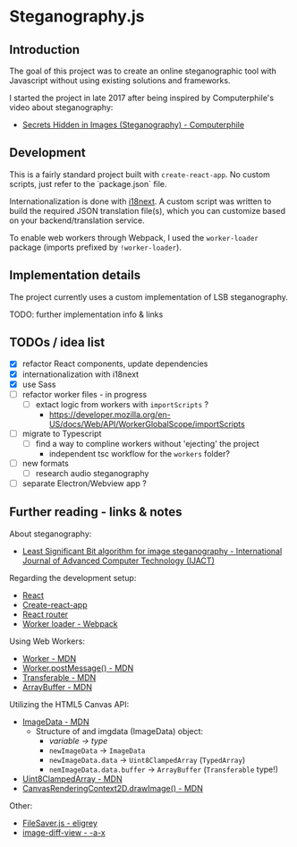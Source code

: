 # Steganography.js

## Introduction

The goal of this project was to create an online steganographic tool with Javascript without using existing solutions and frameworks.

I started the project in late 2017 after being inspired by Computerphile's video about steganography:
* [Secrets Hidden in Images (Steganography) - Computerphile](https://www.youtube.com/watch?v=TWEXCYQKyDc)

## Development

This is a fairly standard project built with `create-react-app`. No custom scripts, just refer to the ˙package.json` file.

Internationalization is done with [i18next](https://www.i18next.com/). A custom script was written to build the required JSON translation file(s), which you can customize based on your backend/translation service.

To enable web workers through Webpack, I used the `worker-loader` package (imports prefixed by `!worker-loader`).

## Implementation details

The project currently uses a custom implementation of LSB steganography.

TODO: further implementation info & links

## TODOs / idea list

- [x] refactor React components, update dependencies
- [x] internationalization with i18next
- [x] use Sass
- [ ] refactor worker files - in progress
  - [ ] extact logic from workers with `importScripts` ?
    - https://developer.mozilla.org/en-US/docs/Web/API/WorkerGlobalScope/importScripts
- [ ] migrate to Typescript
  - [ ] find a way to compline workers without 'ejecting' the project
    - independent tsc workflow for the `workers` folder?
- [ ] new formats
    - [ ] research audio steganography
- [ ] separate Electron/Webview app ?

## Further reading - links & notes

About steganography:
* [Least Significant Bit algorithm for image steganography - International Journal of Advanced Computer Technology (IJACT)](http://ijact.org/volume3issue4/IJ0340004.pdf)

Regarding the development setup:
* [React](https://reactjs.org/docs/hello-world.html)
* [Create-react-app](https://github.com/facebookincubator/create-react-app)
* [React router](https://reacttraining.com/react-router/web/guides/quick-start)
* [Worker loader - Webpack](https://github.com/webpack-contrib/worker-loader)

Using Web Workers:
* [Worker - MDN](https://developer.mozilla.org/en-US/docs/Web/API/Worker)
* [Worker.postMessage() - MDN](https://developer.mozilla.org/en-US/docs/Web/API/Worker/postMessage)
* [Transferable - MDN](https://developer.mozilla.org/en-US/docs/Web/API/Transferable)
* [ArrayBuffer - MDN](https://developer.mozilla.org/en-US/docs/Web/JavaScript/Reference/Global_Objects/ArrayBuffer)

Utilizing the HTML5 Canvas API:
* [ImageData - MDN](https://developer.mozilla.org/en-US/docs/Web/API/ImageData/ImageData)
    * Structure of and imgdata (ImageData) object:
        * *variable                   -> type*
        * `newImageData`             -> `ImageData`
        * `newImageData.data`        -> `Uint8ClampedArray` (`TypedArray`)
        * `nemImageData.data.buffer` -> `ArrayBuffer` (`Transferable` type!)
* [Uint8ClampedArray - MDN](https://developer.mozilla.org/en-US/docs/Web/JavaScript/Reference/Global_Objects/Uint8ClampedArray)
* [CanvasRenderingContext2D.drawImage() - MDN](https://developer.mozilla.org/en-US/docs/Web/API/CanvasRenderingContext2D/drawImage)

Other:
* [FileSaver.js - eligrey](https://github.com/eligrey/FileSaver.js/)
* [image-diff-view - -a-x](https://github.com/a-x-/image-diff-view)


